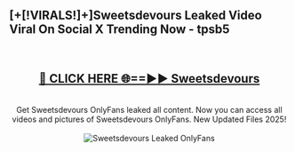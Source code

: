 <h2>[+[!VIRALS!]+]Sweetsdevours Leaked Video Viral On Social X Trending Now - tpsb5</h2>
<br>
<div align="center">
<h2><a href="https://libra.edu.pl?Sweetsdevours" rel="nofollow">🔴 CLICK HERE 🌐==►► Sweetsdevours</a></h2>
<br>
Get Sweetsdevours OnlyFans leaked all content. Now you can access all videos and pictures of Sweetsdevours OnlyFans. New Updated Files 2025!
<br>
<br>
<a href="https://libra.edu.pl?Sweetsdevours" rel="nofollow" data-target="animated-image.originalLink"><img src="https://i.ibb.co.com/WyWwxjT/player-gif2.gif" alt="Sweetsdevours Leaked OnlyFans" style="max-width: 100%; display: inline-block;" data-target="animated-image.originalImage"></a>
</div>
<br>